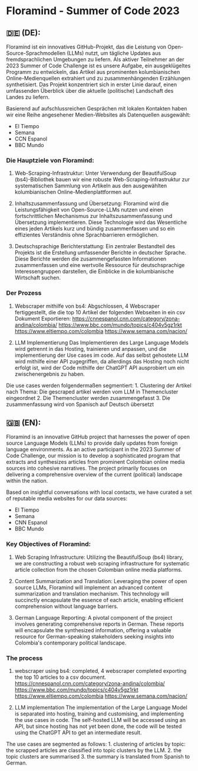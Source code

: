 # Floramind - Summer of Code 2023

## 🇩🇪 (DE):
Floramind ist ein innovatives GitHub-Projekt, das die Leistung von Open-Source-Sprachmodellen (LLMs) nutzt, um tägliche Updates aus fremdsprachlichen Umgebungen zu liefern. Als aktiver Teilnehmer an der 2023 Summer of Code Challenge ist es unsere Aufgabe, ein ausgeklügeltes Programm zu entwickeln, das Artikel aus prominenten kolumbianischen Online-Medienquellen extrahiert und zu zusammenhängenden Erzählungen synthetisiert. Das Projekt konzentriert sich in erster Linie darauf, einen umfassenden Überblick über die aktuelle (politische) Landschaft des Landes zu liefern. 

Basierend auf aufschlussreichen Gesprächen mit lokalen Kontakten haben wir eine Reihe angesehener Medien-Websites als Datenquellen ausgewählt:
* El Tiempo
* Semana
* CCN Espanol
* BBC Mundo

### Die Hauptziele von Floramind:
1. Web-Scraping-Infrastruktur: Unter Verwendung der BeautifulSoup (bs4)-Bibliothek bauen wir eine robuste Web-Scraping-Infrastruktur zur systematischen Sammlung von Artikeln aus den ausgewählten kolumbianischen Online-Medienplattformen auf.

2. Inhaltszusammenfassung und Übersetzung: Floramind wird die Leistungsfähigkeit von Open-Source-LLMs nutzen und einen fortschrittlichen Mechanismus zur Inhaltszusammenfassung und Übersetzung implementieren. Diese Technologie wird das Wesentliche eines jeden Artikels kurz und bündig zusammenfassen und so ein effizientes Verständnis ohne Sprachbarrieren ermöglichen.

3. Deutschsprachige Berichterstattung: Ein zentraler Bestandteil des Projekts ist die Erstellung umfassender Berichte in deutscher Sprache. Diese Berichte werden die zusammengefassten Informationen zusammenfassen und eine wertvolle Ressource für deutschsprachige Interessengruppen darstellen, die Einblicke in die kolumbianische Wirtschaft suchen.

### Der Prozess
1. Webscraper mithilfe von bs4: Abgschlossen, 4 Webscraper fertiggestellt, die die top 10 Artikel der folgenden Webseiten in ein csv Dokument Exportieren:
https://cnnespanol.cnn.com/category/zona-andina/colombia/
https://www.bbc.com/mundo/topics/c404v5gz1rkt
https://www.eltiempo.com/colombia
https://www.semana.com/nacion/


2. LLM Implementierung
Das Implementieren des Large Language Models wird getrennt in das Hosting, trainieren und anpassen, und die implementierung der Use cases im code. Auf das selbst gehostete LLM wird mithilfe einer API zugegriffen, da allerdings das Hosting noch nicht erfolgt ist, wird der Code mithilfe der ChatGPT API ausprobiert um ein zwischenergebnis zu haben. 

Die use cases werden folgendermaßen segmentiert: 
    1. Clustering der Artikel nach Thema: Die gescraped artikel werden vom LLM in Themencluster eingeordnet
    2. Die Themencluster werden zusammengefasst
    3. Die zusammenfassung wird von Spanisch auf Deutsch übersetzt


## 🇬🇧 (EN): 
Floramind is an innovative GitHub project that harnesses the power of open source Language Models (LLMs) to provide daily updates from foreign language environments. As an active participant in the 2023 Summer of Code Challenge, our mission is to develop a sophisticated program that extracts and synthesizes articles from prominent Colombian online media sources into cohesive narratives. The project primarily focuses on delivering a comprehensive overview of the current (political) landscape within the nation. 

Based on insightful conversations with local contacts, we have curated a set of reputable media websites for our data sources:
* El Tiempo
* Semana
* CNN Espanol
* BBC Mundo

### Key Objectives of Floramind:
1. Web Scraping Infrastructure: Utilizing the BeautifulSoup (bs4) library, we are constructing a robust web scraping infrastructure for systematic article collection from the chosen Colombian online media platforms.

2. Content Summarization and Translation: Leveraging the power of open source LLMs, Floramind will implement an advanced content summarization and translation mechanism. This technology will succinctly encapsulate the essence of each article, enabling efficient comprehension without language barriers.

3. German Language Reporting: A pivotal component of the project involves generating comprehensive reports in German. These reports will encapsulate the synthesized information, offering a valuable resource for German-speaking stakeholders seeking insights into Colombia's contemporary political landscape.

### The process
1. webscraper using bs4: completed, 4 webscraper completed exporting the top 10 articles to a csv document.
https://cnnespanol.cnn.com/category/zona-andina/colombia/
https://www.bbc.com/mundo/topics/c404v5gz1rkt
https://www.eltiempo.com/colombia
https://www.semana.com/nacion/

2. LLM implementation
The implementation of the Large Language Model is separated into hosting, training and customising, and implementing the use cases in code. The self-hosted LLM will be accessed using an API, but since hosting has not yet been done, the code will be tested using the ChatGPT API to get an intermediate result. 

The use cases are segmented as follows: 
    1. clustering of articles by topic: the scrapped articles are classified into topic clusters by the LLM.
    2. the topic clusters are summarised
    3. the summary is translated from Spanish to German.